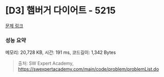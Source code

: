 # [D3] 햄버거 다이어트 - 5215 

[문제 링크](https://swexpertacademy.com/main/code/problem/problemDetail.do?contestProbId=AWT-lPB6dHUDFAVT) 

### 성능 요약

메모리: 20,728 KB, 시간: 191 ms, 코드길이: 1,342 Bytes



> 출처: SW Expert Academy, https://swexpertacademy.com/main/code/problem/problemList.do